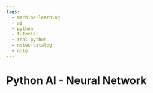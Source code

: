 ```yaml
---
tags:
  - machine-learning
  - ai
  - python
  - tutorial
  - real-python
  - notes-catalog
  - note
---
```

# Python AI - Neural Network
